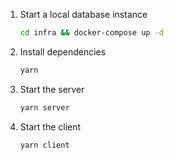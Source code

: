 1. Start a local database instance

   ```bash
   cd infra && docker-compose up -d
   ```

2. Install dependencies

   ```bash
   yarn
   ```

3. Start the server

   ```bash
   yarn server
   ```

3. Start the client
   ```bash
   yarn client
   ```

